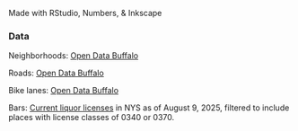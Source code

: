 Made with RStudio, Numbers, & Inkscape

### Data

Neighborhoods: [Open Data Buffalo](https://data.buffalony.gov/Economic-Neighborhood-Development/Neighborhoods/7bfh-7wq9)

Roads: [Open Data Buffalo](https://data.buffalony.gov/Infrastructure/Highways-and-Roadways/gkc8-ifg7)

Bike lanes: [Open Data Buffalo](https://data.buffalony.gov/Infrastructure/Bike-Lanes/bi28-myr2)

Bars: [Current liquor licenses](https://data.ny.gov/Economic-Development/Current-Liquor-Authority-Active-Licenses/9s3h-dpkz/about_data) in NYS as of August 9, 2025, filtered to include places with license classes of 0340 or 0370.
